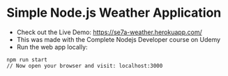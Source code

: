 # Simple Node.js Weather Application

  * Check out the Live Demo: https://se7a-weather.herokuapp.com/
  * This was made with the Complete Nodejs Developer course on Udemy
  * Run the web app locally:
```
npm run start
// Now open your browser and visit: localhost:3000
